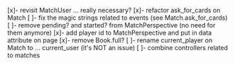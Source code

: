 [x]- revisit MatchUser ... really necessary?
[x]- refactor ask_for_cards on Match
[ ]- fix the magic strings related to events (see Match.ask_for_cards)
[ ]- remove pending? and started? from MatchPerspective (no need for them anymore)
[x]- add player id to MatchPerspective and put in data attribute on page
[x]- remove Book.full?
[ ]- rename current_player on Match to ... current_user (it's NOT an issue)
[ ]- combine controllers related to matches
